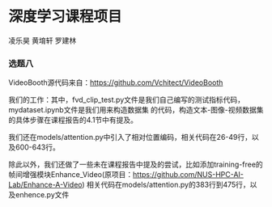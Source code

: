 # 深度学习课程项目

凌乐昊  黄堉轩  罗建林

### 选题八

VideoBooth源代码来自：https://github.com/Vchitect/VideoBooth

我们的工作：其中，fvd_clip_test.py文件是我们自己编写的测试指标代码，mydataset.ipynb文件是我们用来构造数据集
的代码，构造文本-图像-视频数据集的具体步骤在课程报告的4.1节中有提及。

我们还在models/attention.py中引入了相对位置编码，相关代码在26-49行，以及600-643行。

除此以外，我们还做了一些未在课程报告中提及的尝试，比如添加training-free的帧间增强模块Enhance_Video(原项目：https://github.com/NUS-HPC-AI-Lab/Enhance-A-Video)
相关代码在models/attention.py的383行到475行，以及enhence.py文件